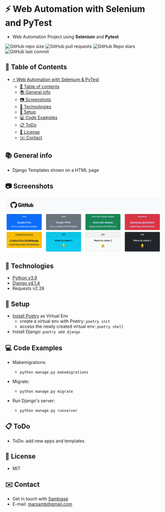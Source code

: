 # :zap: Web Automation with Selenium and PyTest

* Web Automation Project using **Selenium** and **Pytest**

![GitHub repo size](https://img.shields.io/github/repo-size/sambiase/djangoProjects?style=plastic)
![GitHub pull requests](https://img.shields.io/github/issues-pr/sambiase/djangoProjects?style=plastic)
![GitHub Repo stars](https://img.shields.io/github/stars/sambiase/djangoProjects?style=plastic)
![GitHub last commit](https://img.shields.io/github/last-commit/sambiase/djangoProjects?style=plastic)  



## :page_facing_up: Table of Contents   

* [:zap: Web Automation with Selenium & PyTest](#zap-web-automation-with-selenium-and-pyTest)
  * [:page_facing_up: Table of contents](#page_facing_up-table-of-contents)
  * [:books: General info](#books-general-info)
  * [:camera: Screenshots](#camera-screenshots)
  * [:signal_strength: Technologies](#signal_strength-technologies)
  * [:floppy_disk: Setup](#floppy_disk-setup)
  * [:computer: Code Examples](#computer-code-examples)
  * [:clipboard: ToDo](#clipboard-todo)
  * [:file_folder: License](#file_folder-license)
  * [:envelope: Contact](#envelope-contact)

## :books: General info

* Django Templates shown on a HTML page


## :camera: Screenshots

![screen print](./images/screenshot.png "Django")


## :signal_strength: Technologies

* [Python v3.9](https://www.python.org/)
* [Django v4.1.4](https://www.djangoproject.com/download/)
* Requests v2.28


## :floppy_disk: Setup

* [Install Poetry](https://python-poetry.org/docs/#installation) as Virtual Env
  * create a virtual env with Poetry: `poetry init`
  * access the newly created virtual env: `poetry shell`
* Install Django: `poetry add django`
 

## :computer: Code Examples

* Makemigrations: 
    * `python manage.py makemigrations`

* Migrate: 
    * `python manage.py migrate`

* Run Django's server: 
    * `python manage.py runserver`


## :clipboard: ToDo

* ToDo: add new apps and templates


## :file_folder: License

* MIT

## :envelope: Contact

* Get in touch with [Sambiase](https://github.com/sambiase)
* E-mail: [marsamb@gmail.com](mailto:marsamb@gmail.com)